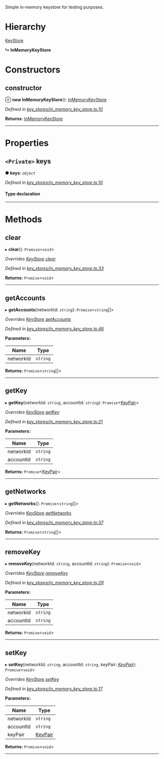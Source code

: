 

Simple in-memory keystore for testing purposes.

# Hierarchy

 [KeyStore](_key_stores_keystore_.keystore.md)

**↳ InMemoryKeyStore**

# Constructors

<a id="constructor"></a>

##  constructor

⊕ **new InMemoryKeyStore**(): [InMemoryKeyStore](_key_stores_in_memory_key_store_.inmemorykeystore.md)

*Defined in [key_stores/in_memory_key_store.ts:10](https://github.com/nearprotocol/nearlib/blob/e80e115/src.ts/key_stores/in_memory_key_store.ts#L10)*

**Returns:** [InMemoryKeyStore](_key_stores_in_memory_key_store_.inmemorykeystore.md)

___

# Properties

<a id="keys"></a>

## `<Private>` keys

**● keys**: *`object`*

*Defined in [key_stores/in_memory_key_store.ts:10](https://github.com/nearprotocol/nearlib/blob/e80e115/src.ts/key_stores/in_memory_key_store.ts#L10)*

#### Type declaration

[key: `string`]: `string`

___

# Methods

<a id="clear"></a>

##  clear

▸ **clear**(): `Promise`<`void`>

*Overrides [KeyStore](_key_stores_keystore_.keystore.md).[clear](_key_stores_keystore_.keystore.md#clear)*

*Defined in [key_stores/in_memory_key_store.ts:33](https://github.com/nearprotocol/nearlib/blob/e80e115/src.ts/key_stores/in_memory_key_store.ts#L33)*

**Returns:** `Promise`<`void`>

___
<a id="getaccounts"></a>

##  getAccounts

▸ **getAccounts**(networkId: *`string`*): `Promise`<`string`[]>

*Overrides [KeyStore](_key_stores_keystore_.keystore.md).[getAccounts](_key_stores_keystore_.keystore.md#getaccounts)*

*Defined in [key_stores/in_memory_key_store.ts:46](https://github.com/nearprotocol/nearlib/blob/e80e115/src.ts/key_stores/in_memory_key_store.ts#L46)*

**Parameters:**

| Name | Type |
| ------ | ------ |
| networkId | `string` |

**Returns:** `Promise`<`string`[]>

___
<a id="getkey"></a>

##  getKey

▸ **getKey**(networkId: *`string`*, accountId: *`string`*): `Promise`<[KeyPair](_utils_key_pair_.keypair.md)>

*Overrides [KeyStore](_key_stores_keystore_.keystore.md).[getKey](_key_stores_keystore_.keystore.md#getkey)*

*Defined in [key_stores/in_memory_key_store.ts:21](https://github.com/nearprotocol/nearlib/blob/e80e115/src.ts/key_stores/in_memory_key_store.ts#L21)*

**Parameters:**

| Name | Type |
| ------ | ------ |
| networkId | `string` |
| accountId | `string` |

**Returns:** `Promise`<[KeyPair](_utils_key_pair_.keypair.md)>

___
<a id="getnetworks"></a>

##  getNetworks

▸ **getNetworks**(): `Promise`<`string`[]>

*Overrides [KeyStore](_key_stores_keystore_.keystore.md).[getNetworks](_key_stores_keystore_.keystore.md#getnetworks)*

*Defined in [key_stores/in_memory_key_store.ts:37](https://github.com/nearprotocol/nearlib/blob/e80e115/src.ts/key_stores/in_memory_key_store.ts#L37)*

**Returns:** `Promise`<`string`[]>

___
<a id="removekey"></a>

##  removeKey

▸ **removeKey**(networkId: *`string`*, accountId: *`string`*): `Promise`<`void`>

*Overrides [KeyStore](_key_stores_keystore_.keystore.md).[removeKey](_key_stores_keystore_.keystore.md#removekey)*

*Defined in [key_stores/in_memory_key_store.ts:29](https://github.com/nearprotocol/nearlib/blob/e80e115/src.ts/key_stores/in_memory_key_store.ts#L29)*

**Parameters:**

| Name | Type |
| ------ | ------ |
| networkId | `string` |
| accountId | `string` |

**Returns:** `Promise`<`void`>

___
<a id="setkey"></a>

##  setKey

▸ **setKey**(networkId: *`string`*, accountId: *`string`*, keyPair: *[KeyPair](_utils_key_pair_.keypair.md)*): `Promise`<`void`>

*Overrides [KeyStore](_key_stores_keystore_.keystore.md).[setKey](_key_stores_keystore_.keystore.md#setkey)*

*Defined in [key_stores/in_memory_key_store.ts:17](https://github.com/nearprotocol/nearlib/blob/e80e115/src.ts/key_stores/in_memory_key_store.ts#L17)*

**Parameters:**

| Name | Type |
| ------ | ------ |
| networkId | `string` |
| accountId | `string` |
| keyPair | [KeyPair](_utils_key_pair_.keypair.md) |

**Returns:** `Promise`<`void`>

___

